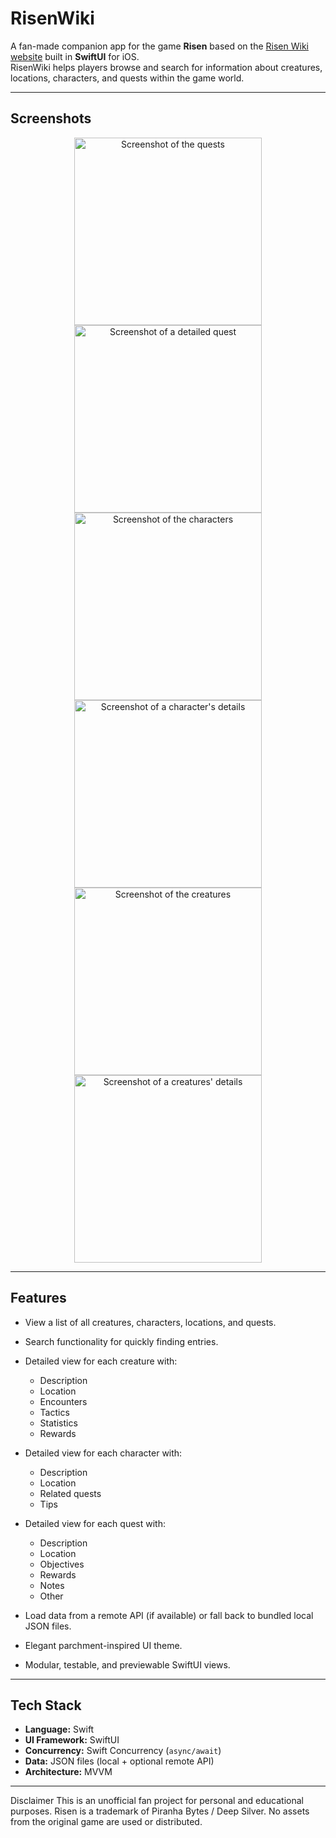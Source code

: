 # RisenWiki

A fan-made companion app for the game **Risen** based on the [Risen Wiki website](https://risen.fandom.com/wiki/RISEN_Wiki) built in **SwiftUI** for iOS.  
RisenWiki helps players browse and search for information about creatures, locations, characters, and quests within the game world.

---

## Screenshots

<p align="center">
  <img src="screenshots/questsView.png" alt="Screenshot of the quests" width="300"/>
  <img src="screenshots/questsDetailView.png" alt="Screenshot of a detailed quest" width="300"/>
  <img src="screenshots/charactersView.png" alt="Screenshot of the characters" width="300"/>
    <img src="screenshots/charactersDetailView.png" alt="Screenshot of a character's details" width="300"/>
  <img src="screenshots/creaturesView.png" alt="Screenshot of the creatures" width="300"/>
  <img src="screenshots/creaturesDetailView.png" alt="Screenshot of a creatures' details" width="300"/>
</p>

---

## Features

- View a list of all creatures, characters, locations, and quests.
- Search functionality for quickly finding entries.
- Detailed view for each creature with:
  - Description
  - Location
  - Encounters
  - Tactics
  - Statistics
  - Rewards

- Detailed view for each character with:
  - Description
  - Location
  - Related quests
  - Tips
- Detailed view for each quest with:
  - Description
  - Location
  - Objectives
  - Rewards
  - Notes
  - Other
- Load data from a remote API (if available) or fall back to bundled local JSON files.
- Elegant parchment-inspired UI theme.
- Modular, testable, and previewable SwiftUI views.

---

## Tech Stack

- **Language:** Swift
- **UI Framework:** SwiftUI
- **Concurrency:** Swift Concurrency (`async/await`)
- **Data:** JSON files (local + optional remote API)
- **Architecture:** MVVM

---

Disclaimer
This is an unofficial fan project for personal and educational purposes.
Risen is a trademark of Piranha Bytes / Deep Silver.
No assets from the original game are used or distributed.

